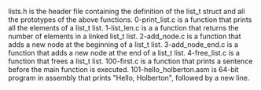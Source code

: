lists.h is the header file containing the definition of the list_t struct and all the prototypes of the above functions.
0-print_list.c is a function that prints all the elements of a list_t list.
1-list_len.c is a a function that returns the number of elements in a linked list_t list.
2-add_node.c is a function that adds a new node at the beginning of a list_t list.
3-add_node_end.c is a function that adds a new node at the end of a list_t list.
4-free_list.c is a function that frees a list_t list.
100-first.c is a function that prints a sentence before the main function is executed.
101-hello_holberton.asm is 64-bit program in assembly that prints "Hello, Holberton", followed by a new line.
